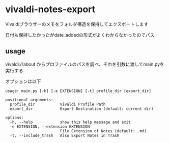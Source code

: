 # vivaldi-notes-export

Vivaldiブラウザーのメモをフォルダ構造を保持してエクスポートします

日付も保持したかったがdate_addedの形式がよくわからなかったのでパス

## usage

vivaldi://about からプロファイルのパスを調べ、それを引数に渡してmain.pyを実行する

オプションは以下

```
usage: main.py [-h] [-e EXTENSION] [-t] profile_dir [export_dir]

positional arguments:
  profile_dir           Vivaldi Profile Path
  export_dir            Export Destination (default: current dir)

options:
  -h, --help            show this help message and exit
  -e EXTENSION, --extension EXTENSION
                        File Extension of Notes (default: .md)
  -t, --include_trash   Also Export Notes in Trash
```